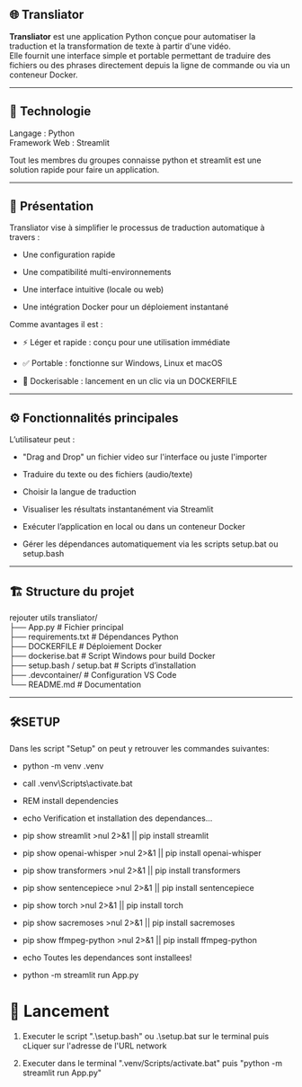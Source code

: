 ## 🌐 Transliator

**Transliator** est une application Python conçue pour automatiser la traduction et la transformation de texte à partir d'une vidéo.  
Elle fournit une interface simple et portable permettant de traduire des fichiers ou des phrases directement depuis la ligne de commande ou via un conteneur Docker.

---

## 🧩 Technologie

Langage : Python  
Framework Web : Streamlit

Tout les membres du groupes connaisse python et streamlit est une solution rapide pour faire un application.

---

## 🧠 Présentation

Transliator vise à simplifier le processus de traduction automatique à travers :

- Une configuration rapide

- Une compatibilité multi-environnements

- Une interface intuitive (locale ou web)

- Une intégration Docker pour un déploiement instantané

Comme avantages il est :

- ⚡ Léger et rapide : conçu pour une utilisation immédiate

- ✅ Portable : fonctionne sur Windows, Linux et macOS

- 🐳 Dockerisable : lancement en un clic via un DOCKERFILE

  
---

## ⚙️ Fonctionnalités principales


L’utilisateur peut :
- "Drag and Drop" un fichier video sur l'interface ou juste l'importer

- Traduire du texte ou des fichiers (audio/texte)

- Choisir la langue de traduction

- Visualiser les résultats instantanément via Streamlit

- Exécuter l’application en local ou dans un conteneur Docker

- Gérer les dépendances automatiquement via les scripts setup.bat ou setup.bash

---

## 🏗️ Structure du projet

rejouter utils
transliator/  
├── App.py # Fichier principal  
├── requirements.txt # Dépendances Python  
├── DOCKERFILE # Déploiement Docker  
├── dockerise.bat # Script Windows pour build Docker  
├── setup.bash / setup.bat # Scripts d’installation  
├── .devcontainer/ # Configuration VS Code  
└── README.md # Documentation  


---

## 🛠️SETUP ##

Dans les script "Setup" on peut y retrouver les commandes suivantes: 

- python -m venv .venv

- call .venv\Scripts\activate.bat

- REM install dependencies

- echo Verification et installation des dependances...

- pip show streamlit >nul 2>&1 || pip install streamlit

- pip show openai-whisper >nul 2>&1 || pip install openai-whisper

- pip show transformers >nul 2>&1 || pip install transformers

- pip show sentencepiece >nul 2>&1 || pip install sentencepiece

- pip show torch >nul 2>&1 || pip install torch

- pip show sacremoses >nul 2>&1 || pip install sacremoses

- pip show ffmpeg-python >nul 2>&1 || pip install ffmpeg-python

- echo Toutes les dependances sont installees!

- python -m streamlit run App.py


# 🚀 Lancement


1. Executer le script ".\setup.bash" ou .\setup.bat sur le terminal puis cLiquer sur l'adresse de l'URL network


2. Executer dans le terminal ".venv/Scripts/activate.bat" puis "python -m streamlit run App.py"







